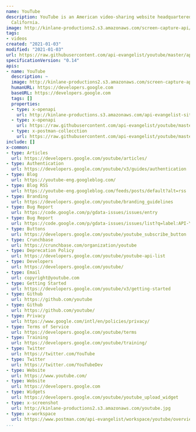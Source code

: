 ```yaml
---
name: YouTube
description: YouTube is an American video-sharing website headquartered in San Bruno,
  California.
image: http://kinlane-productions2.s3.amazonaws.com/screen-capture-api/11515-youtube.jpg
tags:
- videos
created: "2021-01-03"
modified: "2021-01-03"
url: https://raw.githubusercontent.com/api-evangelist/youtube/master/apis.json
specificationVersion: "0.14"
apis:
- name: YouTube
  description: ~
  image: http://kinlane-productions2.s3.amazonaws.com/screen-capture-api/11515-youtube.jpg
  humanURL: https://developers.google.com
  baseURL: https://developers.google.com
  tags: []
  properties:
  - type: x-openapi
    url: http://kinlane-productions.s3.amazonaws.com/api-evangelist-site/company/openapis/youtube.json
  - type: x-openapi
    url: https://raw.githubusercontent.com/api-evangelist/youtube/master/youtube-openapi.json
  - type: x-postman-collecction
    url: https://raw.githubusercontent.com/api-evangelist/youtube/master/youtube-postman-collection.json
include: []
x-common:
- type: Articles
  url: https://developers.google.com/youtube/articles/
- type: Authentication
  url: https://developers.google.com/youtube/v3/guides/authentication
- type: Blog
  url: https://youtube-eng.googleblog.com/
- type: Blog RSS
  url: https://youtube-eng.googleblog.com/feeds/posts/default?alt=rss
- type: Branding
  url: https://developers.google.com/youtube/branding_guidelines
- type: Bug Report
  url: https://code.google.com/p/gdata-issues/issues/entry
- type: Bug Report
  url: https://code.google.com/p/gdata-issues/issues/list?q=label:API-YouTube
- type: Buttons
  url: https://developers.google.com/youtube/youtube_subscribe_button
- type: Crunchbase
  url: https://crunchbase.com/organization/youtube
- type: Deprecation Policy
  url: https://developers.google.com/youtube/youtube-api-list
- type: Developers
  url: https://developers.google.com/youtube/
- type: Email
  url: copyright@youtube.com
- type: Getting Started
  url: https://developers.google.com/youtube/v3/getting-started
- type: Github
  url: https://github.com/youtube
- type: Github
  url: https://github.com/youtube/
- type: Privacy
  url: https://www.google.com/intl/en/policies/privacy/
- type: Terms of Service
  url: https://developers.google.com/youtube/terms
- type: Training
  url: https://developers.google.com/youtube/training/
- type: Twitter
  url: https://twitter.com/YouTube
- type: Twitter
  url: https://twitter.com/YouTubeDev
- type: Website
  url: https://www.youtube.com/
- type: Website
  url: https://developers.google.com
- type: Widgets
  url: https://developers.google.com/youtube/youtube_upload_widget
- type: x-screenshot
  url: http://kinlane-productions2.s3.amazonaws.com/youtube.jpg
- type: x-workspace
  url: https://www.postman.com/api-evangelist/workspace/youtube/overview
...
```

